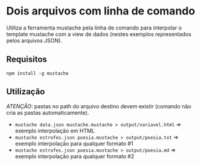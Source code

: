 # Dois arquivos com linha de comando

Utiliza a ferramenta mustache pela linha de comando para interpolar o template mustache com a view de dados (nestes exemplos representados pelos arquivos JSON).

## Requisitos

`npm install -g mustache`

## Utilização

*ATENÇÃO*: pastas no path do arquivo destino devem existir (comando não cria as pastas automaticamente).

- `mustache data.json mustache.mustache > output/variavel.html` => exemplo interpolação em HTML
- `mustache estrofes.json poesia.mustache > output/poesia.txt` => exemplo interpolação para qualquer formato #1
- `mustache estrofes.json poesia.mustache > output/poesia.md` => exemplo interpolação para qualquer formato #2



